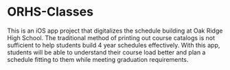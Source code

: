 # ORHS-Classes
This is an iOS app project that digitalizes the schedule building at Oak Ridge High School. The traditional method of printing out course catalogs is not sufficient to help students build 4 year schedules effectively. With this app, students will be able to understand their course load better and plan a schedule fitting to them while meeting graduation requirements.
